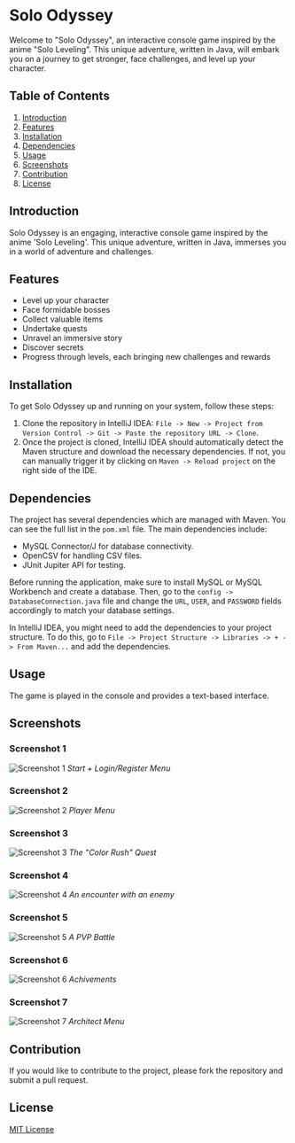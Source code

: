 # Solo Odyssey

Welcome to "Solo Odyssey", an interactive console game inspired by the anime "Solo Leveling". This unique adventure, written in Java, will embark you on a journey to get stronger, face challenges, and level up your character.

## Table of Contents
1. [Introduction](#introduction)
2. [Features](#features)
3. [Installation](#installation)
4. [Dependencies](#dependencies)
5. [Usage](#usage)
6. [Screenshots](#screenshots)
7. [Contribution](#contribution)
8. [License](#license)

## Introduction
Solo Odyssey is an engaging, interactive console game inspired by the anime 'Solo Leveling'. This unique adventure, written in Java, immerses you in a world of adventure and challenges.

## Features
- Level up your character
- Face formidable bosses
- Collect valuable items
- Undertake quests
- Unravel an immersive story
- Discover secrets
- Progress through levels, each bringing new challenges and rewards

## Installation
To get Solo Odyssey up and running on your system, follow these steps:

1. Clone the repository in IntelliJ IDEA: `File -> New -> Project from Version Control -> Git -> Paste the repository URL -> Clone`.
2. Once the project is cloned, IntelliJ IDEA should automatically detect the Maven structure and download the necessary dependencies. If not, you can manually trigger it by clicking on `Maven -> Reload project` on the right side of the IDE.

## Dependencies
The project has several dependencies which are managed with Maven. You can see the full list in the `pom.xml` file. The main dependencies include:

- MySQL Connector/J for database connectivity.
- OpenCSV for handling CSV files.
- JUnit Jupiter API for testing.

Before running the application, make sure to install MySQL or MySQL Workbench and create a database. Then, go to the `config -> DatabaseConnection.java` file and change the `URL`, `USER`, and `PASSWORD` fields accordingly to match your database settings.

In IntelliJ IDEA, you might need to add the dependencies to your project structure. To do this, go to `File -> Project Structure -> Libraries -> + -> From Maven...` and add the dependencies.

## Usage
The game is played in the console and provides a text-based interface.

## Screenshots

### Screenshot 1
![Screenshot 1](/screenshots/screenshot1.png)
_Start + Login/Register Menu_

### Screenshot 2
![Screenshot 2](/screenshots/screenshot2.png)
_Player Menu_

### Screenshot 3
![Screenshot 3](/screenshots/screenshot3.png)
_The "Color Rush" Quest_

### Screenshot 4
![Screenshot 4](/screenshots/screenshot4.png)
_An encounter with an enemy_

### Screenshot 5
![Screenshot 5](/screenshots/screenshot5.png)
_A PVP Battle_

### Screenshot 6
![Screenshot 6](/screenshots/screenshot6.png)
_Achivements_

### Screenshot 7
![Screenshot 7](/screenshots/screenshot7.png)
_Architect Menu_


## Contribution
If you would like to contribute to the project, please fork the repository and submit a pull request.

## License
[MIT License](LICENSE)